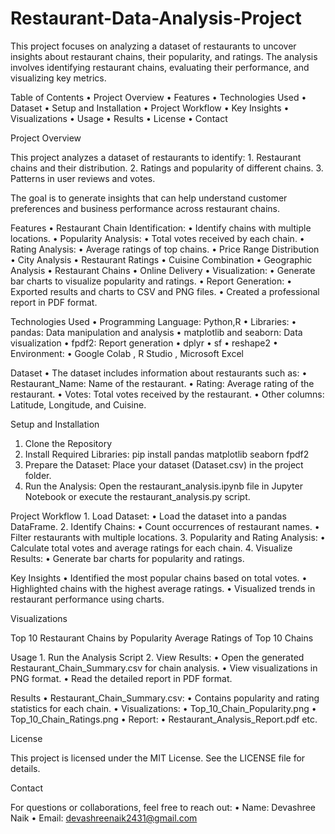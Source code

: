 # Restaurant-Data-Analysis-Project
This project focuses on analyzing a dataset of restaurants to uncover insights about restaurant chains, their popularity, and ratings. The analysis involves identifying restaurant chains, evaluating their performance, and visualizing key metrics.

Table of Contents
	•	Project Overview
	•	Features
	•	Technologies Used
	•	Dataset
	•	Setup and Installation
	•	Project Workflow
	•	Key Insights
	•	Visualizations
	•	Usage
	•	Results
	•	License
	•	Contact

 Project Overview

This project analyzes a dataset of restaurants to identify:
	1.	Restaurant chains and their distribution.
	2.	Ratings and popularity of different chains.
	3.	Patterns in user reviews and votes.

The goal is to generate insights that can help understand customer preferences and business performance across restaurant chains.

Features
	•	Restaurant Chain Identification:
	•	Identify chains with multiple locations.
	•	Popularity Analysis:
	•	Total votes received by each chain.
	•	Rating Analysis:
	•	Average ratings of top chains.
  • Price Range Distribution
  • City Analysis
  • Restaurant Ratings
  • Cuisine Combination
  • Geographic Analysis
  • Restaurant Chains
  • Online Delivery
	•	Visualization:
	•	Generate bar charts to visualize popularity and ratings.
	•	Report Generation:
	•	Exported results and charts to CSV and PNG files.
	•	Created a professional report in PDF format.

 Technologies Used
	•	Programming Language: Python,R
	•	Libraries:
	•	pandas: Data manipulation and analysis
	•	matplotlib and seaborn: Data visualization
	•	fpdf2: Report generation
  • dplyr
  • sf
  • reshape2
	•	Environment:
	•	Google Colab , R Studio , Microsoft Excel

 Dataset
	•	The dataset includes information about restaurants such as:
	•	Restaurant_Name: Name of the restaurant.
	•	Rating: Average rating of the restaurant.
	•	Votes: Total votes received by the restaurant.
	•	Other columns: Latitude, Longitude, and Cuisine.

 Setup and Installation
 1.	Clone the Repository
 2.	Install Required Libraries: pip install pandas matplotlib seaborn fpdf2
 3.	Prepare the Dataset:
Place your dataset (Dataset.csv) in the project folder.
4.	Run the Analysis:
Open the restaurant_analysis.ipynb file in Jupyter Notebook or execute the restaurant_analysis.py script.

Project Workflow
	1.	Load Dataset:
	•	Load the dataset into a pandas DataFrame.
	2.	Identify Chains:
	•	Count occurrences of restaurant names.
	•	Filter restaurants with multiple locations.
	3.	Popularity and Rating Analysis:
	•	Calculate total votes and average ratings for each chain.
	4.	Visualize Results:
	•	Generate bar charts for popularity and ratings.

Key Insights
	•	Identified the most popular chains based on total votes.
	•	Highlighted chains with the highest average ratings.
	•	Visualized trends in restaurant performance using charts.

 Visualizations

Top 10 Restaurant Chains by Popularity
Average Ratings of Top 10 Chains

Usage
	1.	Run the Analysis Script
  2.	View Results:
	•	Open the generated Restaurant_Chain_Summary.csv for chain analysis.
	•	View visualizations in PNG format.
	•	Read the detailed report in PDF format.

 Results
	•	Restaurant_Chain_Summary.csv:
	•	Contains popularity and rating statistics for each chain.
	•	Visualizations:
	•	Top_10_Chain_Popularity.png
	•	Top_10_Chain_Ratings.png
	•	Report:
	•	Restaurant_Analysis_Report.pdf etc.

 License

This project is licensed under the MIT License. See the LICENSE file for details.

Contact

For questions or collaborations, feel free to reach out:
	•	Name: Devashree Naik
	•	Email: devashreenaik2431@gmail.com



 
